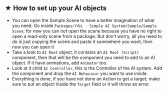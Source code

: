 <adetails>
<summary><h2><div id="part1"> ★ How to set up your AI objects </div></h2></summary>

<ul>
  <li> You can open the Sample Scene to have a better imagination of what you need. Go inside <code>Packages/YのL - Simple AI System/Sample/Sample Scene</code>; for now you can not open the scene because you have no right to open a read-only scene from a package. But don't worry, all you need to do is just copying the scene and paste it somewhere you want; then now you can open it </li>
  <li> Take a look to <code>AI Root</code> object, it contains an <code>AI Root (Script)</code> component, then that will be the component you need to add to an AI object. If it have animations, add <code>Animator</code> too. </li>
  <li> Look at it child <code>AI Controller</code>, this is the Controller of the AI system. Add the component and drop the <code>AI Behaviour</code> you want to use inside. </li>
  <li> Everything is done, if you have not done an Action to get a target; make sure to put an object inside the <code>Target</code> field or it will throw an error. </li>
</ul>

</adetails>

